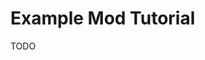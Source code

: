 <!-- TITLE: Example Mod -->
<!-- SUBTITLE: Learn how to make a basic mod for Beat Saber! -->

# Example Mod Tutorial

TODO